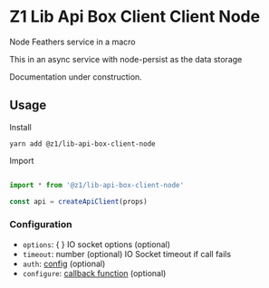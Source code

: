 # Z1 Lib Api Box Client Client Node

Node Feathers service in a macro 

This in an async service with node-persist as the data storage

Documentation under construction.

## Usage

Install

```
yarn add @z1/lib-api-box-client-node
```

Import

```JavaScript

import * from '@z1/lib-api-box-client-node'

const api = createApiClient(props)
```
### Configuration
 * `options`: { } IO socket options (optional)
 * `timeout`: number (optional) IO Socket timeout if call fails
 * `auth`: [config] (optional)
 * `configure`: [callback function] (optional)


[config]: https://docs.feathersjs.com/api/authentication/client.html#configuration
[callback function]: https://docs.feathersjs.com/api/application.html#configure-callback